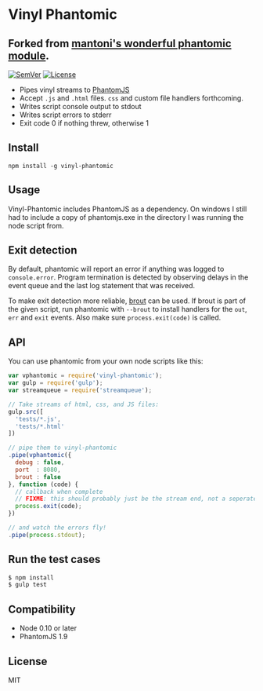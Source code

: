 # Vinyl Phantomic
## Forked from [mantoni's wonderful phantomic module](https://github.com/mantoni/phantomic).

[![SemVer]](http://semver.org)
[![License]](https://github.com/zenbrent/vinyl-phantomic/blob/master/LICENSE)

- Pipes vinyl streams to [PhantomJS](http://phantomjs.org)
- Accept `.js` and `.html` files. `css` and custom file handlers forthcoming.
- Writes script console output to stdout
- Writes script errors to stderr
- Exit code 0 if nothing threw, otherwise 1

## Install

```
npm install -g vinyl-phantomic
```

## Usage

Vinyl-Phantomic includes PhantomJS as a dependency. On windows I still had
to include a copy of phantomjs.exe in the directory I was running the node
script from.

## Exit detection

By default, phantomic will report an error if anything was logged to
`console.error`. Program termination is detected by observing delays in the
event queue and the last log statement that was received.

To make exit detection more reliable, [brout][] can be used. If brout is part
of the given script, run phantomic with `--brout` to install handlers for the
`out`, `err` and `exit` events. Also make sure `process.exit(code)` is called.

## API

You can use phantomic from your own node scripts like this:

```js
var vphantomic = require('vinyl-phantomic');
var gulp = require('gulp');
var streamqueue = require('streamqueue');

// Take streams of html, css, and JS files:
gulp.src([
  'tests/*.js',
  'tests/*.html'
])

// pipe them to vinyl-phantomic
.pipe(vphantomic({
  debug : false,
  port  : 8080,
  brout : false
}, function (code) {
  // callback when complete
  // FIXME: this should probably just be the stream end, not a seperate callback.
  process.exit(code);
})

// and watch the errors fly!
.pipe(process.stdout);
```

## Run the test cases

```sh
$ npm install
$ gulp test
```

## Compatibility

- Node 0.10 or later
- PhantomJS 1.9

## License

MIT

[SemVer]: http://img.shields.io/:semver-%E2%9C%93-brightgreen.svg
[License]: http://img.shields.io/npm/l/vinyl-phantomic.svg
[brout]: https://github.com/mantoni/brout.js
